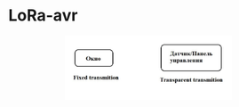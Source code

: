 # LoRa-avr

<p align="center">
<img src="./img/test_model.jpg" title="test_model" width="300"/>
</p>